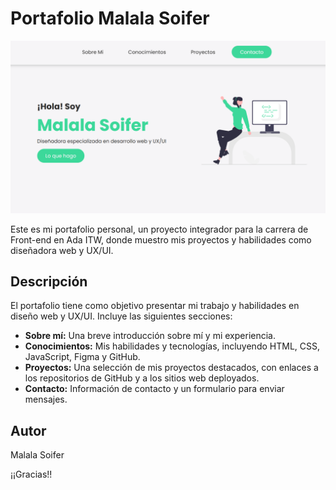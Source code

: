 
# Portafolio Malala Soifer


![Captura de pantalla de mi portafolio](./images/portfolio-image.png)
 


Este es mi portafolio personal, un proyecto integrador para la carrera de Front-end en Ada ITW, donde muestro mis proyectos y habilidades como diseñadora web y UX/UI.

## Descripción

El portafolio tiene como objetivo presentar mi trabajo y habilidades en diseño web y UX/UI. Incluye las siguientes secciones:

* **Sobre mí:** Una breve introducción sobre mí y mi experiencia.
* **Conocimientos:** Mis habilidades y tecnologías, incluyendo HTML, CSS, JavaScript, Figma y GitHub.
* **Proyectos:** Una selección de mis proyectos destacados, con enlaces a los repositorios de GitHub y a los sitios web deployados.
* **Contacto:** Información de contacto y un formulario para enviar mensajes.

## Autor

Malala Soifer

¡¡Gracias!!
